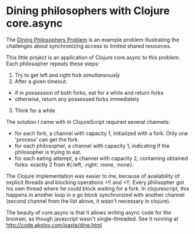 #  Dining philosophers with Clojure core.async

The [Dining Philosophers Problem](http://en.wikipedia.org/wiki/Dining_philosophers_problem) is an example problem
illustrating the challenges about synchronizing access to limited shared resources.

This little project is an application of Clojure core.async to this problem. Each philosopher repeats these steps:
 1. Try to get left and right fork *simultaneously*
 2. After a given timeout:
   - if in possession of both forks, eat for a while and return  forks
   - otherwise, return any possessed forks immediately
 3. Think for a while

The solution I came with in ClojureScript required several channels:
 - for each fork, a channel with capacity 1, initialized with a fork. Only one 'process' can get the fork.
 - for each philosopher, a channel with capacity 1, indicating if the philosopher is trying to eat.
 - for each eating attempt, a channel with capacity 2, containing obtained forks: exactly 2 from #{:left, :right:  :none, :none}.

The Clojure implementation was easier to me, because of availability of explicit threads and blocking operations >!! and <!!. Every philisopher got his own thread where he could block waiting for a fork. In clojurescript, this happens in another loop in a go block synchronized with another channel (second channel from the list above, it wasn't necessary in clojure).

The beauty of core.async is that it allows writing async code for the browser, as though javascript wasn't single-threaded.
See it running at http://code.akolov.com/pasta/dine.html

